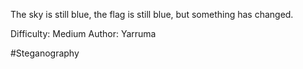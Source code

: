 The sky is still blue, the flag is still blue, but something has changed.

Difficulty: Medium Author: Yarruma

#Steganography

